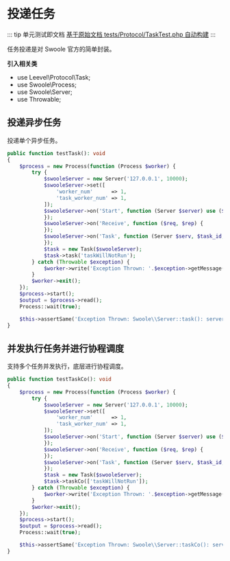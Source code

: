# 投递任务

::: tip 单元测试即文档
[基于原始文档 tests/Protocol/TaskTest.php 自动构建](https://github.com/hunzhiwange/framework/blob/master/tests/Protocol/TaskTest.php)
:::
    
任务投递是对 Swoole 官方的简单封装。

**引入相关类**

 * use Leevel\Protocol\Task;
 * use Swoole\Process;
 * use Swoole\Server;
 * use Throwable;

## 投递异步任务

投递单个异步任务。

``` php
public function testTask(): void
{
    $process = new Process(function (Process $worker) {
        try {
            $swooleServer = new Server('127.0.0.1', 10000);
            $swooleServer->set([
                'worker_num'      => 1,
                'task_worker_num' => 1,
            ]);
            $swooleServer->on('Start', function (Server $server) use ($worker) {
            });
            $swooleServer->on('Receive', function ($req, $rep) {
            });
            $swooleServer->on('Task', function (Server $serv, $task_id, $from_id, $data) {
            });
            $task = new Task($swooleServer);
            $task->task('taskWillNotRun');
        } catch (Throwable $exception) {
            $worker->write('Exception Thrown: '.$exception->getMessage());
        }
        $worker->exit();
    });
    $process->start();
    $output = $process->read();
    Process::wait(true);

    $this->assertSame('Exception Thrown: Swoole\\Server::task(): server is not running', $output);
}
```
    

## 并发执行任务并进行协程调度

支持多个任务并发执行，底层进行协程调度。

``` php
public function testTaskCo(): void
{
    $process = new Process(function (Process $worker) {
        try {
            $swooleServer = new Server('127.0.0.1', 10000);
            $swooleServer->set([
                'worker_num'      => 1,
                'task_worker_num' => 1,
            ]);
            $swooleServer->on('Start', function (Server $server) use ($worker) {
            });
            $swooleServer->on('Receive', function ($req, $rep) {
            });
            $swooleServer->on('Task', function (Server $serv, $task_id, $from_id, $data) {
            });
            $task = new Task($swooleServer);
            $task->taskCo(['taskWillNotRun']);
        } catch (Throwable $exception) {
            $worker->write('Exception Thrown: '.$exception->getMessage());
        }
        $worker->exit();
    });
    $process->start();
    $output = $process->read();
    Process::wait(true);

    $this->assertSame('Exception Thrown: Swoole\\Server::taskCo(): server is not running', $output);
}
```